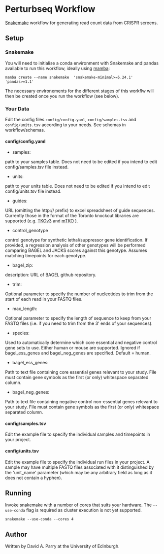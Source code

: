 # Perturbseq Workflow

[Snakemake](snakemake.github.io) workflow for generating read count data from
CRISPR screens.

## Setup

### Snakemake

You will need to initialise a conda environment with Snakemake and pandas
available to run this workflow, ideally using [mamba](https://github.com/mamba-org/mamba):

    mamba create --name snakemake  'snakemake-minimal>=5.24.1' 'pandas>=1.1'

The necessary environements for the different stages of this workflw  will then
be created once you run the workflow (see below).

### Your Data

Edit the config files `config/config.yaml`, `config/samples.tsv` and
`config/units.tsv` according to your needs. See schemas in workflow/schemas.

#### config/config.yaml

* samples:

path to your samples table. Does not need to be edited if you intend to edit
config/samples.tsv file instead.

* units:

path to your units table. Does not need to be edited if you intend to edit
config/units.tsv file instead.

* guides:

URL (omitting the http:// prefix) to excel spreadsheet of guide sequences.
Currently those in the format of the Toronto knockout libraries are supported
(e.g. [TKOv3](media.addgene.org/cms/filer_public/71/a8/71a81179-7a62-4d75-9b53-236e6f6b7d4d/tkov3_guide_sequence.xlsx)
and [mTKO](media.addgene.org/cms/filer_public/1a/c4/1ac4f468-fc05-4c49-9d36-b61ec18ed759/mtko_library.xlsx)
).

* control_genotype

control genotype for synthetic lethal/suppressor gene identification. If provided, a regression analysis of other genotypes will be performed comparing BAGEL and JACKS scores against this genotype. Assumes matching timepoints for each genotype.

* bagel_zip:

description: URL of BAGEL github repository.

* trim:

Optional parameter to specify the number of nucleotides to trim from the start
of each read in your FASTQ files.

* max_length:

Optional parameter to specify the length of sequence to keep from your FASTQ
files (i.e. if you need to trim from the 3' ends of your sequences).

* species:

Used to automatically determine which core essential and negative control gene sets to use. Either human or mouse are supported. Ignored if bagel_ess_genes and bagel_neg_genes are specified. Default = human.

* bagel_ess_genes:

Path to text file containing core essential genes relevant to your study. File must contain gene symbols as the first (or only) whitespace separated column.

* bagel_neg_genes:

Path to text file containing negative control non-essential genes relevant to your study. File must contain gene symbols as the first (or only) whitespace separated column.


#### config/samples.tsv

Edit the example file to specify the individual samples and timepoints in your
project.

#### config/units.tsv

Edit the example file to specify the individual run files in your project. A
sample may have multiple FASTQ files associated with it distinguished by the
'unit_name' parameter (which may be any arbitrary field as long as it does not
contain a hyphen).

## Running

Invoke snakemake with a number of cores that suits your hardware. The 
`--use-conda` flag is required as cluster execution is not yet supported.

`snakemake --use-conda --cores 4`

## Author

Written by David A. Parry at the University of Edinburgh.
